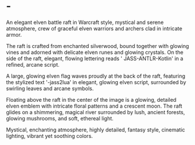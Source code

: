 
# - 

An elegant elven battle raft in Warcraft style, mystical and serene atmosphere, crew of graceful elven warriors and
archers clad in intricate armor.

The raft is crafted from enchanted silverwood, bound together with glowing vines and adorned with delicate elven runes
and glowing crystals. On the side of the raft, elegant, flowing lettering reads '
JASS-ANTLR-Kotlin' in a refined, arcane script.

A large, glowing elven flag waves proudly at the back of the raft, featuring the stylized text '-jass2lua' in elegant,
glowing elven script, surrounded by swirling leaves and arcane
symbols.

Floating above the raft in the center of the image is a glowing, detailed elven emblem with intricate floral
patterns and a crescent moon. The raft glides on a shimmering, magical river surrounded by lush, ancient forests,
glowing mushrooms, and soft, ethereal light.

Mystical, enchanting atmosphere, highly detailed, fantasy style, cinematic
lighting, vibrant yet soothing colors.
